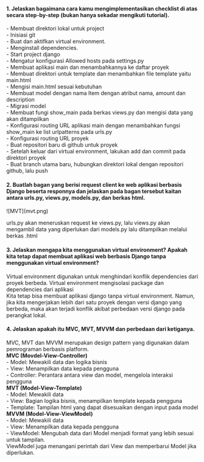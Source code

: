 <h4>1. Jelaskan bagaimana cara kamu mengimplementasikan checklist di atas secara step-by-step (bukan hanya sekadar mengikuti tutorial).</h4>
<p>- Membuat direktori lokal untuk project <br>
- Inisiasi git <br>
- Buat dan aktifkan virtual environment. <br>
- Menginstall dependencies. <br>
- Start project django <br>
- Mengatur konfigurasi Allowed hosts pada settings.py <br>
- Membuat aplikasi main dan menambahkannya ke daftar proyek <br>
- Membuat direktori untuk template dan menambahkan file template yaitu main.html <br>
- Mengisi main.html sesuai kebutuhan <br>
- Membuat model dengan nama Item dengan atribut nama, amount dan description <br>
- Migrasi model <br>
- Membuat fungi show_main pada berkas views.py dan mengisi data yang akan ditampilkan <br>
- Konfigurasi routing URL aplikasi main dengan menambahkan fungsi show_main ke list urlpatterns pada urls.py <br>
- Konfigurasi routing URL proyek <br>
- Buat repositori baru di github untuk proyek <br>
- Setelah keluar dari virtual environment, lakukan add dan commit pada direktori proyek <br>
- Buat branch utama baru, hubungkan direktori lokal dengan repositori github, lalu push</p>

<h4>2. Buatlah bagan yang berisi request client ke web aplikasi berbasis Django beserta responnya dan jelaskan pada bagan tersebut kaitan<br>antara urls.py, views.py, models.py, dan berkas html.</h4>
![MVT](mvt.png)
<p>urls.py akan meneruskan request ke views.py, lalu views.py akan mengambil data yang diperlukan dari models.py lalu ditampilkan melalui berkas .html</p>

<h4>3. Jelaskan mengapa kita menggunakan virtual environment? Apakah kita tetap dapat membuat aplikasi web berbasis Django tanpa menggunakan virtual environment?</h4>
<p>Virtual environment digunakan untuk menghindari konflik dependencies dari proyek berbeda. Virtual environment mengisolasi package dan dependencies dari aplikasi<br>
Kita tetap bisa membuat aplikasi django tanpa virtual environment. Namun, jika kita mengerjakan lebih dari satu proyek dengan versi django yang berbeda, maka akan terjadi konflik akibat perbedaan versi django pada perangkat lokal.</p>

<h4>4. Jelaskan apakah itu MVC, MVT, MVVM dan perbedaan dari ketiganya.</h4>
<p>MVC, MVT dan MVVM merupakan design pattern yang digunakan dalam pemrograman berbasis platform.<br>
<b>MVC (Movdel-View-Controller)</b><br>
- Model: Mewakili data dan logika bisnis<br>
- View: Menampilkan data kepada pengguna<br>
- Controller: Perantara antara view dan model, mengelola interaksi pengguna<br>
<b>MVT (Model-View-Template)</b><br>
- Model: Mewakili data<br>
- View: Bagian logika bisnis, menampilkan template kepada pengguna<br>
- Template: Tampilan html yang dapat disesuaikan dengan input pada model<br>
<b>MVVM (Model-View-ViewModel)</b><br>
- Model: Mewakili data<br>
- View: Menampilkan data kepada pengguna<br>
- ViewModel: Mengubah data dari Model menjadi format yang lebih sesuai untuk tampilan. <br>
ViewModel juga menangani perintah dari View dan memperbarui Model jika diperlukan.<br></p>
